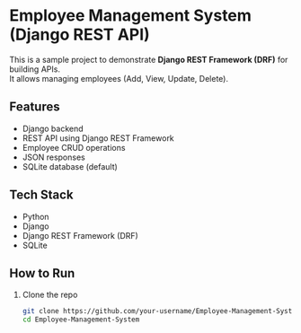 # Employee Management System (Django REST API)

This is a sample project to demonstrate **Django REST Framework (DRF)** for building APIs.  
It allows managing employees (Add, View, Update, Delete).  

## Features
- Django backend  
- REST API using Django REST Framework  
- Employee CRUD operations  
- JSON responses  
- SQLite database (default)

## Tech Stack
- Python  
- Django  
- Django REST Framework (DRF)  
- SQLite  

## How to Run
1. Clone the repo  
   ```bash
   git clone https://github.com/your-username/Employee-Management-System.git
   cd Employee-Management-System
